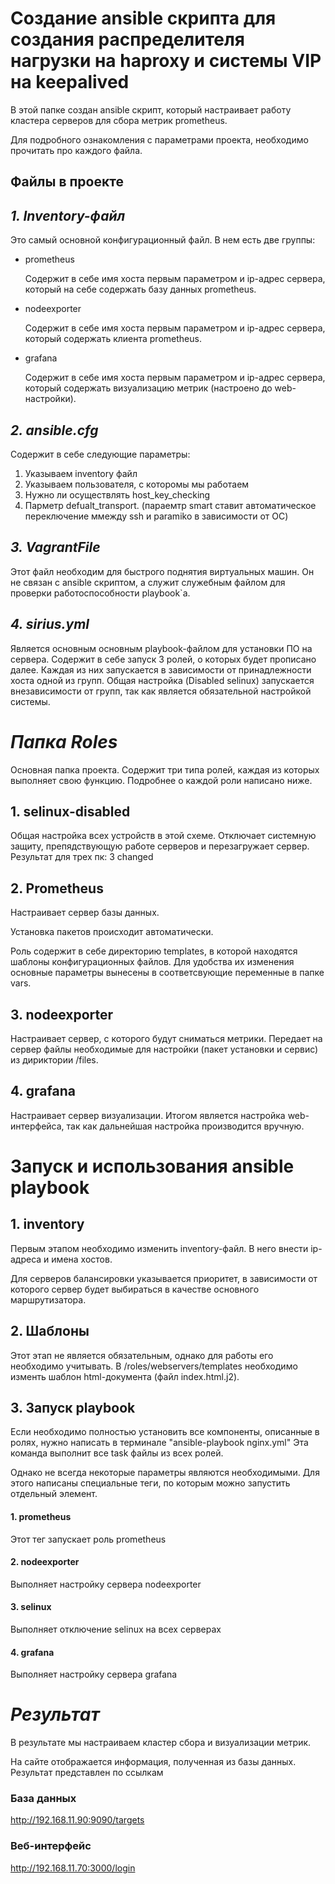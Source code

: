 # Создание ansible скрипта для создания распределителя нагрузки на haproxy и системы VIP на keepalived
В этой папке создан ansible скрипт, который настраивает работу кластера серверов для сбора метрик prometheus.

Для подробного ознакомления с параметрами проекта, необходимо прочитать про каждого файла.

## Файлы в проекте
## *1. Inventory-файл*
Это самый основной конфигурационный файл. 
В нем есть две группы:
* prometheus

    Содержит в себе имя хоста первым параметром и ip-адрес сервера, который на себе содержать базу данных prometheus.
* nodeexporter

    Содержит в себе имя хоста первым параметром и ip-адрес сервера, который содержать клиента prometheus.
* grafana
    
    Содержит в себе имя хоста первым параметром и ip-адрес сервера, который содержать визуализацию метрик (настроено до web-настройки).


## *2. ansible.cfg*
Содержит в себе следующие параметры:
1. Указываем inventory файл
2. Указываем пользователя, с которомы мы работаем
3. Нужно ли осуществлять host_key_checking
4. Парметр defualt_transport. (параемтр smart ставит автоматическое переключение ммежду ssh и paramiko в зависимости от ОС)


## *3. VagrantFile*
Этот файл необходим для быстрого поднятия виртуальных машин. Он не связан с ansible скриптом, а служит служебным файлом для проверки работоспособности playbook`а.


## *4. sirius.yml*
Является основным основным playbook-файлом для установки ПО на сервера.
Содержит в себе запуск 3 ролей, о которых будет прописано далее. Каждая из них запускается в зависимости от принадлежности хоста одной из групп. Общая настройка (Disabled selinux) запускается внезависимости от групп, так как является обязательной настройкой системы.

# ***Папка Roles***
Основная папка проекта. Содержит три типа ролей, каждая из которых выполняет свою функцию. Подробнее о каждой роли написано ниже.
## 1. selinux-disabled
Общая настройка всех устройств в этой схеме. Отключает системную защиту, препядствующую работе серверов и перезагружает сервер.
Результат для трех пк: 3 changed

## 2. Prometheus
Настраивает сервер базы данных.

Установка пакетов происходит автоматически.

Роль содержит в себе директорию templates, в которой находятся шаблоны конфигурационных файлов. Для удобства их изменения основные параметры вынесены в соответсвующие переменные в папке vars.


## 3. nodeexporter
Настраивает сервер, с которого будут сниматься метрики.
Передает на сервер файлы необходимые для настройки (пакет установки и сервис) из дириктории /files.

## 4. grafana
Настраивает сервер визуализации.
Итогом является настройка web-интерфейса, так как дальнейшая настройка производится вручную.

Запуск и использования ansible playbook
======================================
## 1. inventory
Первым этапом необходимо изменить inventory-файл. В него внести ip-адреса и имена хостов.

Для серверов балансировки указывается приоритет, в зависимости от которого сервер будет выбираться в качестве основного маршрутизатора.

## 2. Шаблоны
Этот этап не является обязательным, однако для работы его необходимо учитывать. В /roles/webservers/templates необходимо изменть шаблон html-документа (файл index.html.j2).
## 3. Запуск playbook
Если необходимо полностью установить все компоненты, описанные в ролях, нужно написать в терминале 
"ansible-playbook nginx.yml"
Эта команда выполнит все task файлы из всех ролей. 

Однако не всегда некоторые параметры являются необходимыми. Для этого написаны специальные теги, по которым можно запустить отдельный элемент.

#### 1. prometheus

Этот тег запускает роль prometheus

#### 2. nodeexporter

Выполняет настройку сервера nodeexporter

#### 3. selinux

Выполняет отключение selinux на всех серверах

#### 4. grafana

Выполняет настройку сервера grafana


# ***Результат***
В результате мы настраиваем кластер сбора и визуализации метрик.

На сайте отображается информация, полученная из базы данных.
Результат представлен по ссылкам
### База данных

http://192.168.11.90:9090/targets 

### Веб-интерфейс 

http://192.168.11.70:3000/login

